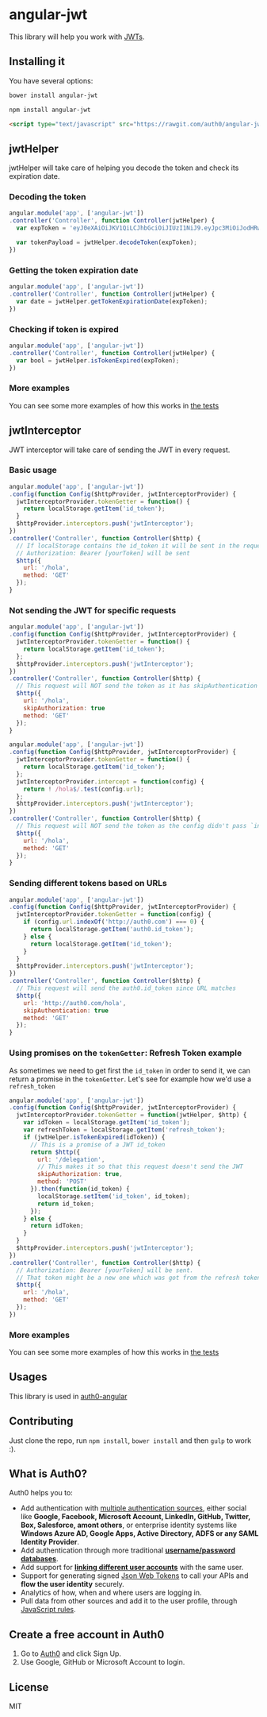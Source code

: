 # angular-jwt

This library will help you work with [JWTs](http://jwt.io/).

## Installing it

You have several options:

````bash
bower install angular-jwt
````

````bash
npm install angular-jwt
````

````html
<script type="text/javascript" src="https://rawgit.com/auth0/angular-jwt/master/dist/angular-jwt.js"></script>
````

## jwtHelper

jwtHelper will take care of helping you decode the token and check its expiration date.

### Decoding the token

````js
angular.module('app', ['angular-jwt'])
.controller('Controller', function Controller(jwtHelper) {
  var expToken = 'eyJ0eXAiOiJKV1QiLCJhbGciOiJIUzI1NiJ9.eyJpc3MiOiJodHRwczovL3NhbXBsZXMuYXV0aDAuY29tLyIsInN1YiI6ImZhY2Vib29rfDEwMTU0Mjg3MDI3NTEwMzAyIiwiYXVkIjoiQlVJSlNXOXg2MHNJSEJ3OEtkOUVtQ2JqOGVESUZ4REMiLCJleHAiOjE0MTIyMzQ3MzAsImlhdCI6MTQxMjE5ODczMH0.7M5sAV50fF1-_h9qVbdSgqAnXVF7mz3I6RjS6JiH0H8';  

  var tokenPayload = jwtHelper.decodeToken(expToken);
})
````
### Getting the token expiration date

````js
angular.module('app', ['angular-jwt'])
.controller('Controller', function Controller(jwtHelper) {
  var date = jwtHelper.getTokenExpirationDate(expToken);
})
````

### Checking if token is expired

````js
angular.module('app', ['angular-jwt'])
.controller('Controller', function Controller(jwtHelper) {
  var bool = jwtHelper.isTokenExpired(expToken);
})
````

### More examples

You can see some more examples of how this works in [the tests](https://github.com/auth0/angular-jwt/blob/master/test/unit/angularJwt/services/jwtSpec.js)

## jwtInterceptor

JWT interceptor will take care of sending the JWT in every request.

### Basic usage

````js
angular.module('app', ['angular-jwt'])
.config(function Config($httpProvider, jwtInterceptorProvider) {
  jwtInterceptorProvider.tokenGetter = function() {
    return localStorage.getItem('id_token');
  }
  $httpProvider.interceptors.push('jwtInterceptor');
})
.controller('Controller', function Controller($http) {
  // If localStorage contains the id_token it will be sent in the request
  // Authorization: Bearer [yourToken] will be sent
  $http({
    url: '/hola',
    method: 'GET'
  });
}
````

### Not sending the JWT for specific requests

````js
angular.module('app', ['angular-jwt'])
.config(function Config($httpProvider, jwtInterceptorProvider) {
  jwtInterceptorProvider.tokenGetter = function() {
    return localStorage.getItem('id_token');
  };
  $httpProvider.interceptors.push('jwtInterceptor');
})
.controller('Controller', function Controller($http) {
  // This request will NOT send the token as it has skipAuthentication
  $http({
    url: '/hola',
    skipAuthorization: true
    method: 'GET'
  });
}
````

```js
angular.module('app', ['angular-jwt'])
.config(function Config($httpProvider, jwtInterceptorProvider) {
  jwtInterceptorProvider.tokenGetter = function() {
    return localStorage.getItem('id_token');
  };
  jwtInterceptorProvider.intercept = function(config) {
    return ! /hola$/.test(config.url);
  };
  $httpProvider.interceptors.push('jwtInterceptor');
})
.controller('Controller', function Controller($http) {
  // This request will NOT send the token as the config didn't pass `intercept`
  $http({
    url: '/hola',
    method: 'GET'
  });
}
```

### Sending different tokens based on URLs

````js
angular.module('app', ['angular-jwt'])
.config(function Config($httpProvider, jwtInterceptorProvider) {
  jwtInterceptorProvider.tokenGetter = function(config) {
    if (config.url.indexOf('http://auth0.com') === 0) {
      return localStorage.getItem('auth0.id_token');
    } else {
      return localStorage.getItem('id_token');
    }
  }
  $httpProvider.interceptors.push('jwtInterceptor');
})
.controller('Controller', function Controller($http) {
  // This request will send the auth0.id_token since URL matches
  $http({
    url: 'http://auth0.com/hola',
    skipAuthentication: true
    method: 'GET'
  });
}
````

### Using promises on the `tokenGetter`: Refresh Token example

As sometimes we need to get first the `id_token` in order to send it, we can return a promise in the `tokenGetter`. Let's see for example how we'd use a `refresh_token`

````js
angular.module('app', ['angular-jwt'])
.config(function Config($httpProvider, jwtInterceptorProvider) {
  jwtInterceptorProvider.tokenGetter = function(jwtHelper, $http) {
    var idToken = localStorage.getItem('id_token');
    var refreshToken = localStorage.getItem('refresh_token');
    if (jwtHelper.isTokenExpired(idToken)) {
      // This is a promise of a JWT id_token
      return $http({
        url: '/delegation',
        // This makes it so that this request doesn't send the JWT
        skipAuthorization: true,
        method: 'POST'
      }).then(function(id_token) {
        localStorage.setItem('id_token', id_token);
        return id_token;
      });
    } else {
      return idToken;
    }
  }
  $httpProvider.interceptors.push('jwtInterceptor');
})
.controller('Controller', function Controller($http) {
  // Authorization: Bearer [yourToken] will be sent. 
  // That token might be a new one which was got from the refresh token
  $http({
    url: '/hola',
    method: 'GET'
  });
})
````

### More examples

You can see some more examples of how this works in [the tests](https://github.com/auth0/angular-jwt/blob/master/test/unit/angularJwt/services/interceptorSpec.js)

## Usages

This library is used in [auth0-angular](https://github.com/auth0/auth0-angular)

## Contributing

Just clone the repo, run `npm install`, `bower install` and then `gulp` to work :).

## What is Auth0?

Auth0 helps you to:

* Add authentication with [multiple authentication sources](https://docs.auth0.com/identityproviders), either social like **Google, Facebook, Microsoft Account, LinkedIn, GitHub, Twitter, Box, Salesforce, amont others**, or enterprise identity systems like **Windows Azure AD, Google Apps, Active Directory, ADFS or any SAML Identity Provider**.
* Add authentication through more traditional **[username/password databases](https://docs.auth0.com/mysql-connection-tutorial)**.
* Add support for **[linking different user accounts](https://docs.auth0.com/link-accounts)** with the same user.
* Support for generating signed [Json Web Tokens](https://docs.auth0.com/jwt) to call your APIs and **flow the user identity** securely.
* Analytics of how, when and where users are logging in.
* Pull data from other sources and add it to the user profile, through [JavaScript rules](https://docs.auth0.com/rules).

## Create a free account in Auth0

1. Go to [Auth0](https://auth0.com) and click Sign Up.
2. Use Google, GitHub or Microsoft Account to login.

## License

MIT
